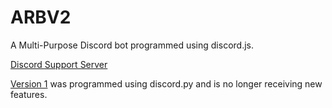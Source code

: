 # ARBV2
 A Multi-Purpose Discord bot programmed using discord.js.
 
 [Discord Support Server](https://discord.gg/CqANQvj)
 
 [Version 1](https://github.com/anventia/A-Random-Bot) was programmed using discord.py and is no longer receiving new features.
